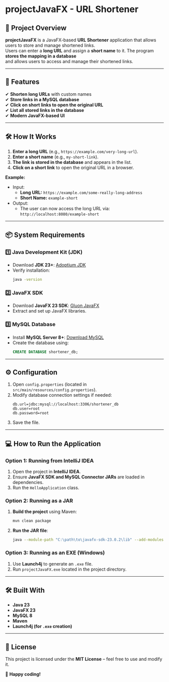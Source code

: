 # projectJavaFX - URL Shortener

## 📖 Project Overview
**projectJavaFX** is a JavaFX-based **URL Shortener** application that allows users to store and manage shortened links.  
Users can enter a **long URL** and assign a **short name** to it. The program **stores the mapping in a database**  
and allows users to access and manage their shortened links.

---

## 🚀 Features
✔ **Shorten long URLs** with custom names  
✔ **Store links in a MySQL database**  
✔ **Click on short links to open the original URL**  
✔ **List all stored links in the database**  
✔ **Modern JavaFX-based UI**  

---

## 🛠 How It Works
1. **Enter a long URL** (e.g., `https://example.com/very-long-url`).
2. **Enter a short name** (e.g., `my-short-link`).
3. **The link is stored in the database** and appears in the list.
4. **Click on a short link** to open the original URL in a browser.

**Example:**
- Input:  
  - **Long URL:** `https://example.com/some-really-long-address`
  - **Short Name:** `example-short`
- Output:  
  - The user can now access the long URL via:  
    `http://localhost:8080/example-short`

---

## 📦 System Requirements

### **1️⃣ Java Development Kit (JDK)**
- Download **JDK 23+**: [Adoptium JDK](https://adoptium.net/)  
- Verify installation:
  ```sh
  java -version
  ```

### **2️⃣ JavaFX SDK**
- Download **JavaFX 23 SDK**: [Gluon JavaFX](https://gluonhq.com/products/javafx/)  
- Extract and set up JavaFX libraries.

### **3️⃣ MySQL Database**
- Install **MySQL Server 8+**: [Download MySQL](https://dev.mysql.com/downloads/)
- Create the database using:
  ```sql
  CREATE DATABASE shortener_db;
  ```

---

## ⚙️ Configuration

1. Open `config.properties` (located in `src/main/resources/config.properties`).
2. Modify database connection settings if needed:
   ```properties
   db.url=jdbc:mysql://localhost:3306/shortener_db
   db.user=root
   db.password=root
   ```
3. Save the file.

---

## 💻 How to Run the Application

### **Option 1: Running from IntelliJ IDEA**
1. Open the project in **IntelliJ IDEA**.
2. Ensure **JavaFX SDK and MySQL Connector JARs** are loaded in dependencies.
3. Run the `HelloApplication` class.

### **Option 2: Running as a JAR**
1. **Build the project** using Maven:
   ```sh
   mvn clean package
   ```
2. **Run the JAR file**:
   ```sh
   java --module-path "C:\path\to\javafx-sdk-23.0.2\lib" --add-modules javafx.controls,javafx.fxml -jar target/projectJavaFX.jar
   ```

### **Option 3: Running as an EXE (Windows)**
1. Use **Launch4j** to generate an `.exe` file.
2. Run `projectJavaFX.exe` located in the project directory.

---

## 🛠 Built With
- **Java 23**
- **JavaFX 23**
- **MySQL 8**
- **Maven**
- **Launch4j (for `.exe` creation)**

---

## 📜 License
This project is licensed under the **MIT License** – feel free to use and modify it.  

🚀 **Happy coding!**
